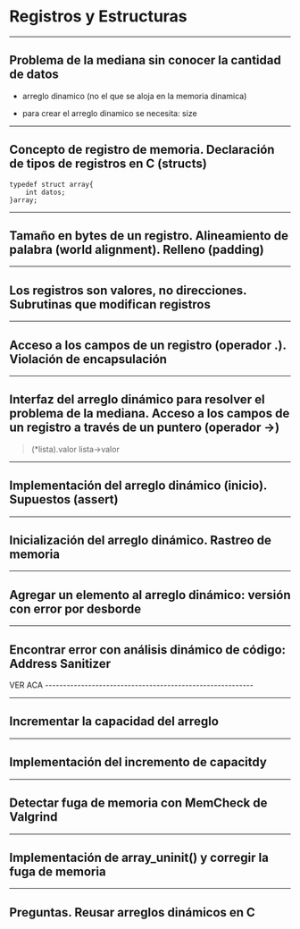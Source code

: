 # Registros y Estructuras

***
## Problema de la mediana sin conocer la cantidad de datos
- arreglo dinamico (no el que se aloja en la memoria dinamica)
 
- para crear el arreglo dinamico se necesita:
size
***
## Concepto de registro de memoria. Declaración de tipos de registros en C (structs)
~~~
typedef struct array{
    int datos;
}array;
~~~

***
## Tamaño en bytes de un registro. Alineamiento de palabra (world alignment). Relleno (padding)

 
***
## Los registros son valores, no direcciones. Subrutinas que modifican registros

 
***
## Acceso a los campos de un registro (operador .). Violación de encapsulación

 
***
## Interfaz del arreglo dinámico para resolver el problema de la mediana. Acceso a los campos de un registro a través de un puntero (operador ->)
>(*lista).valor
lista->valor
 
***
## Implementación del arreglo dinámico (inicio). Supuestos (assert)

 
***
## Inicialización del arreglo dinámico. Rastreo de memoria

 
***
## Agregar un elemento al arreglo dinámico: versión con error por desborde

 
***
## Encontrar error con análisis dinámico de código: Address Sanitizer
VER ACA ----------------------------------------------------------
 
***
## Incrementar la capacidad del arreglo

 
***
## Implementación del incremento de capacitdy

 
***
## Detectar fuga de memoria con MemCheck de Valgrind

 
***
## Implementación de array_uninit() y corregir la fuga de memoria

 
***
## Preguntas. Reusar arreglos dinámicos en C
